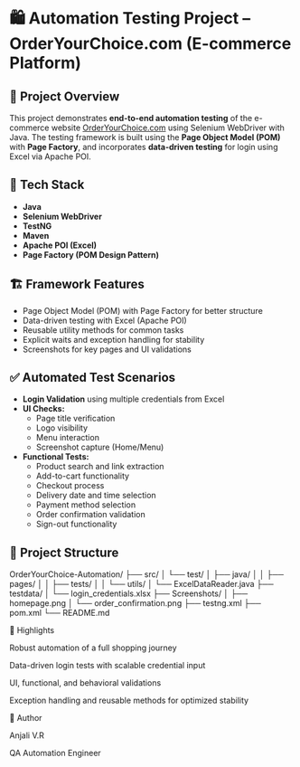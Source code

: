 # 🛍️ Automation Testing Project – OrderYourChoice.com (E-commerce Platform)
## 📌 Project Overview
This project demonstrates **end-to-end automation testing** of the e-commerce website [OrderYourChoice.com](https://www.orderyourchoice.com) using Selenium WebDriver with Java. The testing framework is built using the **Page Object Model (POM)** with **Page Factory**, and incorporates **data-driven testing** for login using Excel via Apache POI.
## 🧰 Tech Stack
- **Java**
- **Selenium WebDriver**
- **TestNG**
- **Maven**
- **Apache POI (Excel)**
- **Page Factory (POM Design Pattern)**
## 🏗️ Framework Features
- Page Object Model (POM) with Page Factory for better structure
- Data-driven testing with Excel (Apache POI)
- Reusable utility methods for common tasks
- Explicit waits and exception handling for stability
- Screenshots for key pages and UI validations
## ✅ Automated Test Scenarios
- **Login Validation** using multiple credentials from Excel
- **UI Checks:**
  - Page title verification
  - Logo visibility
  - Menu interaction
  - Screenshot capture (Home/Menu)
- **Functional Tests:**
  - Product search and link extraction
  - Add-to-cart functionality
  - Checkout process
  - Delivery date and time selection
  - Payment method selection
  - Order confirmation validation
  - Sign-out functionality
## 📂 Project Structure
OrderYourChoice-Automation/
├── src/
│ └── test/
│ ├── java/
│ │ ├── pages/
│ │ ├── tests/
│ │ └── utils/
│ └── ExcelDataReader.java
├── testdata/
│ └── login_credentials.xlsx
├── Screenshots/
│ ├── homepage.png
│ └── order_confirmation.png
├── testng.xml
├── pom.xml
└── README.md

🧪 Highlights

Robust automation of a full shopping journey

Data-driven login tests with scalable credential input

UI, functional, and behavioral validations

Exception handling and reusable methods for optimized stability

👤 Author

Anjali V.R

QA Automation Engineer
